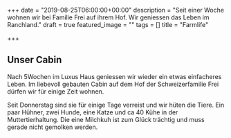+++
date = "2019-08-25T06:00:00+00:00"
description = "Seit einer Woche wohnen wir bei Familie Frei auf ihrem Hof. Wir geniessen das Leben im Ranchland."
draft = true
featured_image = ""
tags = []
title = "Farmlife"

+++
## Unser Cabin

Nach 5Wochen im Luxus Haus geniessen wir wieder ein etwas einfacheres Leben. Im liebevoll gebauten Cabin auf dem Hof der Schweizerfamilie Frei dürfen wir für einige Zeit wohnen.

Seit Donnerstag sind sie für einige Tage verreist und wir hüten die Tiere. Ein paar Hühner, zwei Hunde, eine Katze und ca 40 Kühe in der Muttertierhaltung. Die eine Milchkuh ist zum Glück trächtig und muss gerade nicht gemolken werden.